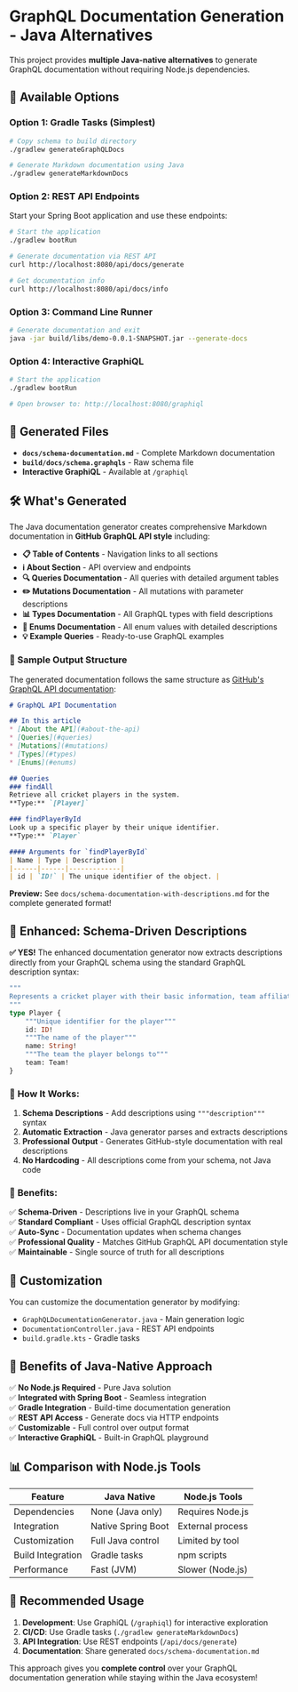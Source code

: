 # GraphQL Documentation Generation - Java Alternatives

This project provides **multiple Java-native alternatives** to generate GraphQL documentation without requiring Node.js dependencies.

## 🚀 Available Options

### **Option 1: Gradle Tasks (Simplest)**

```bash
# Copy schema to build directory
./gradlew generateGraphQLDocs

# Generate Markdown documentation using Java
./gradlew generateMarkdownDocs
```

### **Option 2: REST API Endpoints**

Start your Spring Boot application and use these endpoints:

```bash
# Start the application
./gradlew bootRun

# Generate documentation via REST API
curl http://localhost:8080/api/docs/generate

# Get documentation info
curl http://localhost:8080/api/docs/info
```

### **Option 3: Command Line Runner**

```bash
# Generate documentation and exit
java -jar build/libs/demo-0.0.1-SNAPSHOT.jar --generate-docs
```

### **Option 4: Interactive GraphiQL**

```bash
# Start the application
./gradlew bootRun

# Open browser to: http://localhost:8080/graphiql
```

## 📁 Generated Files

- **`docs/schema-documentation.md`** - Complete Markdown documentation
- **`build/docs/schema.graphqls`** - Raw schema file
- **Interactive GraphiQL** - Available at `/graphiql`

## 🛠️ What's Generated

The Java documentation generator creates comprehensive Markdown documentation in **GitHub GraphQL API style** including:

- **📋 Table of Contents** - Navigation links to all sections
- **ℹ️ About Section** - API overview and endpoints
- **🔍 Queries Documentation** - All queries with detailed argument tables
- **✏️ Mutations Documentation** - All mutations with parameter descriptions
- **📊 Types Documentation** - All GraphQL types with field descriptions
- **📝 Enums Documentation** - All enum values with detailed descriptions
- **💡 Example Queries** - Ready-to-use GraphQL examples

### 📄 Sample Output Structure

The generated documentation follows the same structure as [GitHub's GraphQL API documentation](https://docs.github.com/en/graphql/reference/queries):

```markdown
# GraphQL API Documentation

## In this article
* [About the API](#about-the-api)
* [Queries](#queries)
* [Mutations](#mutations)
* [Types](#types)
* [Enums](#enums)

## Queries
### findAll
Retrieve all cricket players in the system.
**Type:** `[Player]`

### findPlayerById
Look up a specific player by their unique identifier.
**Type:** `Player`

#### Arguments for `findPlayerById`
| Name | Type | Description |
|------|------|-------------|
| id | `ID!` | The unique identifier of the object. |
```

**Preview:** See `docs/schema-documentation-with-descriptions.md` for the complete generated format!

## 🎯 **Enhanced: Schema-Driven Descriptions**

**✅ YES!** The enhanced documentation generator now extracts descriptions directly from your GraphQL schema using the standard GraphQL description syntax:

```graphql
"""
Represents a cricket player with their basic information, team affiliation, and role.
"""
type Player {
    """Unique identifier for the player"""
    id: ID!
    """The name of the player"""
    name: String!
    """The team the player belongs to"""
    team: Team!
}
```

### 🔧 **How It Works:**

1. **Schema Descriptions** - Add descriptions using `"""description"""` syntax
2. **Automatic Extraction** - Java generator parses and extracts descriptions
3. **Professional Output** - Generates GitHub-style documentation with real descriptions
4. **No Hardcoding** - All descriptions come from your schema, not Java code

### 📝 **Benefits:**

✅ **Schema-Driven** - Descriptions live in your GraphQL schema  
✅ **Standard Compliant** - Uses official GraphQL description syntax  
✅ **Auto-Sync** - Documentation updates when schema changes  
✅ **Professional Quality** - Matches GitHub GraphQL API documentation style  
✅ **Maintainable** - Single source of truth for all descriptions

## 🔧 Customization

You can customize the documentation generator by modifying:
- `GraphQLDocumentationGenerator.java` - Main generation logic
- `DocumentationController.java` - REST API endpoints
- `build.gradle.kts` - Gradle tasks

## 🌟 Benefits of Java-Native Approach

✅ **No Node.js Required** - Pure Java solution  
✅ **Integrated with Spring Boot** - Seamless integration  
✅ **Gradle Integration** - Build-time documentation generation  
✅ **REST API Access** - Generate docs via HTTP endpoints  
✅ **Customizable** - Full control over output format  
✅ **Interactive GraphiQL** - Built-in GraphQL playground  

## 📊 Comparison with Node.js Tools

| Feature | Java Native | Node.js Tools |
|---------|-------------|---------------|
| Dependencies | None (Java only) | Requires Node.js |
| Integration | Native Spring Boot | External process |
| Customization | Full Java control | Limited by tool |
| Build Integration | Gradle tasks | npm scripts |
| Performance | Fast (JVM) | Slower (Node.js) |

## 🎯 Recommended Usage

1. **Development**: Use GraphiQL (`/graphiql`) for interactive exploration
2. **CI/CD**: Use Gradle tasks (`./gradlew generateMarkdownDocs`)
3. **API Integration**: Use REST endpoints (`/api/docs/generate`)
4. **Documentation**: Share generated `docs/schema-documentation.md`

This approach gives you **complete control** over your GraphQL documentation generation while staying within the Java ecosystem!
